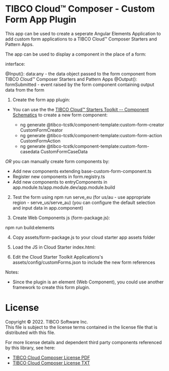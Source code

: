 # TIBCO Cloud™ Composer - Custom Form App Plugin

This app can be used to create a seperate Angular Elements Application to add custom form applications to a TIBCO Cloud™ Composer Starters and Pattern Apps.

The app can be used to display a component in the place of a form:

interface:

@Input(): data:any - the data object passed to the form component from TIBCO Cloud™ Composer Starters and Pattern Apps
@Output(): formSubmitted - event raised by the form component containing output data from the form

1) Create the form app plugin:

- You can use the the [TIBCO Cloud™ Starters Toolkit -- Component Schematics](https://github.com/TIBCOSoftware/TCSTK-component-schematics) to create a new form component:

  - ng generate @tibco-tcstk/component-template:custom-form-creator CustomFormCreator
  - ng generate @tibco-tcstk/component-template:custom-form-action CustomFormAction
  - ng generate @tibco-tcstk/component-template:custom-form-casedata CustomFormCaseData

*OR* you can manually create form components by:

- Add new components extending base-custom-form-component.ts
- Register new components in form.registry.ts
- Add new components to entryComponents in app.module.ts/app.module.dev/app.module.build

2) Test the form using npm run serve_eu (for us/au - use appropriate region - serve_us/serve_au)
   (you can configure the default selection and input data in app.component)

3) Create Web Components js (form-package.js):

  npm run build:elements

4) Copy assets/form-package.js to your cloud starter app assets folder

5) Load the JS in Cloud Starter index.html:

<script src="assets/form-package.js"></script>

6) Edit the Cloud Starter Toolkit Applications's assets/config/customForms.json to include the new form references

Notes: 

- Since the plugin is an element (Web Component), you could use another framework to create this form plugin.

# License
Copyright © 2022. TIBCO Software Inc.<br>
This file is subject to the license terms contained in the license file that is distributed with this file.

For more license details and dependent third party components referenced by this library, see here:
- [TIBCO Cloud Composer License PDF](https://tibcosoftware.github.io/TCSToolkit/about/TIB_cloud-composer_license.pdf)
- [TIBCO Cloud Composer License TXT](https://tibcosoftware.github.io/TCSToolkit/about/TIB_cloud-composer_license.txt)

